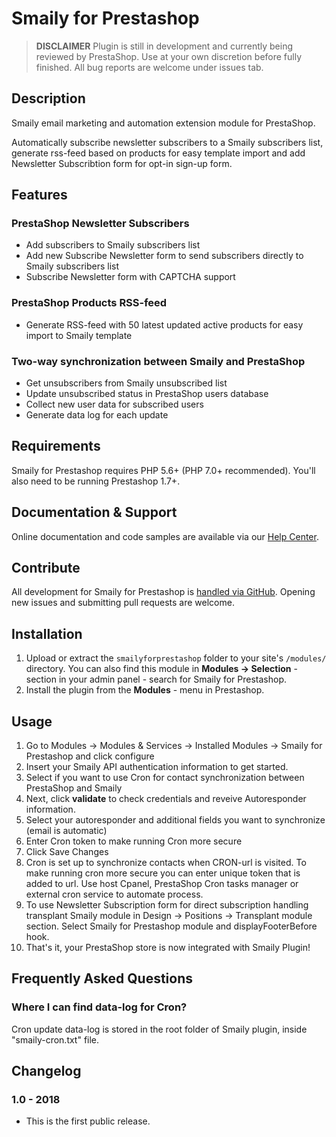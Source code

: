 # Smaily for Prestashop

> **DISCLAIMER**
> Plugin is still in development and currently being reviewed by PrestaShop. Use at your own discretion before fully finished. All bug reports are welcome under issues tab.

## Description

Smaily email marketing and automation extension module for PrestaShop.

Automatically subscribe newsletter subscribers to a Smaily subscribers list, generate rss-feed based on products for easy template import and add Newsletter Subscribtion form for opt-in sign-up form.

## Features

### PrestaShop Newsletter Subscribers

- Add subscribers to Smaily subscribers list
- Add new Subscribe Newsletter form to send subscribers directly to Smaily subscribers list
- Subscribe Newsletter form with CAPTCHA support

### PrestaShop Products RSS-feed

- Generate RSS-feed with 50 latest updated active products for easy import to Smaily template

### Two-way synchronization between Smaily and PrestaShop

- Get unsubscribers from Smaily unsubscribed list
- Update unsubscribed status in PrestaShop users database
- Collect new user data for subscribed users
- Generate data log for each update

## Requirements

Smaily for Prestashop requires PHP 5.6+ (PHP 7.0+ recommended). You'll also need to be running Prestashop 1.7+.

## Documentation & Support

Online documentation and code samples are available via our [Help Center](http://help.smaily.com/en/support/home).

## Contribute

All development for Smaily for Prestashop is [handled via GitHub](https://github.com/sendsmaily/smaily-prestashop-module). Opening new issues and submitting pull requests are welcome.

## Installation

1. Upload or extract the `smailyforprestashop` folder to your site's `/modules/` directory. You can also find this module in **Modules -> Selection** - section in your admin panel - search for Smaily for Prestashop.
2. Install the plugin from the **Modules** - menu in Prestashop.

## Usage

1. Go to Modules -> Modules & Services -> Installed Modules -> Smaily for Prestashop and click configure
2. Insert your Smaily API authentication information to get started.
3. Select if you want to use Cron for contact synchronization between PrestaShop and Smaily
4. Next, click **validate** to check credentials and reveive Autoresponder information.
5. Select your autoresponder and additional fields you want to synchronize (email is automatic)
6. Enter Cron token to make running Cron more secure
7. Click Save Changes
8. Cron is set up to synchronize contacts when CRON-url is visited. To make running cron more secure you can enter
   unique token that is added to url. Use host Cpanel, PrestaShop Cron tasks manager or external cron service to automate process.
9. To use Newsletter Subscription form for direct subscription handling transplant Smaily module in Design ->
   Positions -> Transplant module section. Select Smaily for Prestashop module and displayFooterBefore hook.
10. That's it, your PrestaShop store is now integrated with Smaily Plugin!

## Frequently Asked Questions

### Where I can find data-log for Cron?

Cron update data-log is stored in the root folder of Smaily plugin, inside "smaily-cron.txt" file.

## Changelog

### 1.0 - 2018

- This is the first public release.
